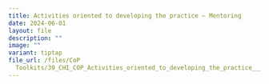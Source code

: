 ```yaml
---
title: Activities oriented to developing the practice – Mentoring
date: 2024-06-01
layout: file
description: ""
image: ""
variant: tiptap
file_url: /files/CoP
  Toolkits/39_CHI_COP_Activities_oriented_to_developing_the_practice___Mentoring.pdf
---
```

